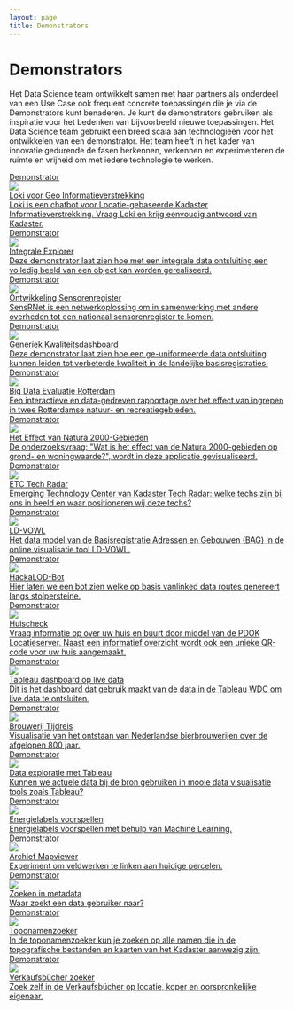 ```yaml
---
layout: page
title: Demonstrators
---
```


# Demonstrators

Het Data Science team ontwikkelt samen met haar partners als onderdeel van een Use Case ook frequent concrete toepassingen die je via de Demonstrators kunt benaderen. Je kunt de demonstrators gebruiken als inspiratie voor het bedenken van bijvoorbeeld nieuwe toepassingen. Het Data Science team gebruikt een breed scala aan technologieën voor het ontwikkelen van een demonstrator. Het team heeft in het kader van innovatie gedurende de fasen herkennen, verkennen en experimenteren de ruimte en vrijheid om met iedere technologie te werken.

<div class="cards-wrapper">
  <a href="/demonstrators/loki/index.html">
    <div class="card">
      <div class="card-type">Demonstrator</div>
      <img class="card-image" src="/assets/images/loki-logo.jpg">
      <div class="card-title">Loki voor Geo Informatieverstrekking</div>
      <div class="card-description">Loki is een chatbot voor Locatie-gebaseerde Kadaster Informatieverstrekking. Vraag Loki en krijg eenvoudig antwoord van Kadaster.</div>
    </div>
  <a href="/demonstrators/integrale-explorer/index.html">
    <div class="card">
      <div class="card-type">Demonstrator</div>
      <img class="card-image" src="/assets/images/logoexplorer.PNG">
      <div class="card-title">Integrale Explorer</div>
      <div class="card-description">Deze demonstrator laat zien hoe met een integrale data ontsluiting een volledig beeld van een object kan worden gerealiseerd.</div>
    </div>
  </a>
  <a href="/demonstrators/sensrnet/index.html">
    <div class="card">
      <div class="card-type">Demonstrator</div>
      <img class="card-image" src="/assets/images/SensRNet-logo.png">
      <div class="card-title">Ontwikkeling Sensorenregister</div>
      <div class="card-description">SensRNet is een netwerkoplossing om in samenwerking met andere overheden tot een nationaal sensorenregister te komen.</div>
    </div>
  </a>
  <a href="/demonstrators/generiek-kwaliteitsdashboard/index.html">
    <div class="card">
      <div class="card-type">Demonstrator</div>
      <img class="card-image" src="/assets/images/kwaliteits_dashboard_screenshot.PNG">
      <div class="card-title">Generiek Kwaliteitsdashboard</div>
      <div class="card-description">Deze demonstrator laat zien hoe een ge-uniformeerde data ontsluiting kunnen leiden tot verbeterde kwaliteit in de landelijke basisregistraties.</div>
    </div>
  </a>
  <a href="https://kadata.maps.arcgis.com/apps/MapJournal/index.html?appid=e8adf6cd1dae4d42ad907ddcb29c64d3">
    <div class="card">
      <div class="card-type">Demonstrator</div>
      <img class="card-image" src="/assets/images/rotterdam-skyline.jpg">
      <div class="card-title">Big Data Evaluatie Rotterdam</div>
      <div class="card-description">Een interactieve en data-gedreven rapportage over het effect van ingrepen in twee Rotterdamse natuur- en recreatiegebieden.</div>
    </div>
  <a href="https://arcg.is/11uvDD">
    <div class="card">
      <div class="card-type">Demonstrator</div>
      <img class="card-image" src="/assets/images/landscape-water.jpg">
      <div class="card-title">Het Effect van Natura 2000-Gebieden</div>
      <div class="card-description">De onderzoeksvraag: "Wat is het effect van de Natura 2000-gebieden op grond- en woningwaarde?", wordt in deze applicatie gevisualiseerd.</div>
    </div>
  </a>
  </a>
  <a href="/tech-radar/index.html">
    <div class="card">
      <div class="card-type">Demonstrator</div>
      <img class="card-image" src="/assets/images/radar-banner.png">
      <div class="card-title">ETC Tech Radar</div>
      <div class="card-description">Emerging Technology Center van Kadaster Tech Radar: welke techs zijn bij ons in beeld en waar positioneren wij deze techs?</div>
    </div>
  </a>
  <a href="http://vowl.visualdataweb.org/ldvowl/#/graph?endpointURL=https:%2F%2Fapi.labs.kadaster.nl%2Fdatasets%2Fkadaster%2Fbag%2Fservices%2Fbag%2Fsparql">
    <div class="card">
      <div class="card-type">Demonstrator</div>
      <img class="card-image" src="/assets/images/ld-vowl.png">
      <div class="card-title">LD-VOWL</div>
      <div class="card-description">Het data model van de Basisregistratie Adressen en Gebouwen (BAG) in de online visualisatie tool LD-VOWL.</div>
    </div>
  </a>
  <a href="/demonstrators/hackalodbot/index.html">
    <div class="card">
      <div class="card-type">Demonstrator</div>
      <img class="card-image" src="/assets/images/telegram.png">
      <div class="card-title">HackaLOD-Bot</div>
      <div class="card-description">Hier laten we een bot zien welke op basis vanlinked data routes genereert langs stolpersteine. </div>
    </div>
  </a>
  <a href="/demonstrators/huischeck">
    <div class="card">
      <div class="card-type">Demonstrator</div>
      <img class="card-image" src="/assets/images/huis.png">
      <div class="card-title">Huischeck</div>
      <div class="card-description">Vraag informatie op over uw huis en buurt door middel van de PDOK Locatieserver.  Naast een informatief overzicht wordt ook een unieke QR-code voor uw huis aangemaakt.</div>
    </div>
  </a>
	<a href="/demonstrators/live-data-in-een-bi-toepassing/index.html">
    <div class="card">
      <div class="card-type">Demonstrator</div>
      <img class="card-image" src="/assets/images/livedatadashboard.png">
      <div class="card-title">Tableau dashboard op live data</div>
      <div class="card-description">Dit is het dashboard dat gebruik maakt van de data in de Tableau WDC om live data te ontsluiten.</div>
    </div>
  </a>
  <a href="/demonstrators/brouwerij-tijdreis">
    <div class="card">
      <div class="card-type">Demonstrator</div>
      <img class="card-image" src="/assets/images/bier.jpg">
      <div class="card-title">Brouwerij Tijdreis</div>
      <div class="card-description">Visualisatie van het ontstaan van Nederlandse bierbrouwerijen over de afgelopen 800 jaar.</div>
    </div>
  </a>
  <a href="/demonstrators/tableau">
    <div class="card">
      <div class="card-type">Demonstrator</div>
      <img class="card-image" src="/assets/images/tableau-logo.jpg">
      <div class="card-title">Data exploratie met Tableau</div>
      <div class="card-description">Kunnen we actuele data bij de bron gebruiken in mooie data visualisatie tools zoals Tableau?</div>
    </div>
  </a>
  <a href="/demonstrators/energielabels-voorspellen">
    <div class="card">
      <div class="card-type">Demonstrator</div>
      <img class="card-image" src="/assets/images/energielabels.png">
      <div class="card-title">Energielabels voorspellen</div>
      <div class="card-description">Energielabels voorspellen met behulp van Machine Learning.</div>
    </div>
  </a>
  <!--
  <a href="http://www.visualdataweb.de/webvowl/#iri=https://data.labs.kadaster.nl/kadaster/bag-vocab/download.trig.gz">
    <div class="card">
      <div class="card-type">Demonstrator</div>
      <img class="card-image" src="/assets/images/webvowl.png">
      <div class="card-title">Vocabulaire visualisatie met WebVOWL</div>
      <div class="card-description">Met deze demo laten we zien dat onze datamodellen ook te visualiseren zijn met tools op het Web.</div>
    </div>
  </a>
  -->
  <a href="/demonstrators/archief-mapviewer">
    <div class="card">
      <div class="card-type">Demonstrator</div>
      <img class="card-image" src="/assets/images/gemeente-lisse.jpg">
      <div class="card-title">Archief Mapviewer</div>
      <div class="card-description">Experiment om veldwerken te linken aan huidige percelen.</div>
    </div>
  </a>
  <a href="/demonstrators/zoeken">
    <div class="card">
      <div class="card-type">Demonstrator</div>
      <img class="card-image" src="/assets/images/lov.jpg">
      <div class="card-title">Zoeken in metadata</div>
      <div class="card-description">Waar zoekt een data gebruiker naar?</div>
    </div>
  </a>
  <a href="/demonstrators/namen-app">
    <div class="card">
      <div class="card-type">Demonstrator</div>
      <img class="card-image" src="/assets/images/namen-app-tegel-image.png">
      <div class="card-title">Toponamenzoeker</div>
      <div class="card-description"> In de toponamenzoeker kun je zoeken op alle namen die in de topografische bestanden en kaarten van het Kadaster aanwezig zijn.</div>
    </div>
  </a>
  <a href="/demonstrators/verkaufsbucher-zoeken">
      <div class="card">
        <div class="card-type">Demonstrator</div>
        <img class="card-image" src="/assets/images/verkaufsbucher-app-tegel-img.png">
        <div class="card-title">Verkaufsbücher zoeker</div>
        <div class="card-description">Zoek zelf in de Verkaufsbücher op locatie, koper en oorspronkelijke eigenaar.</div>
      </div>
    </a>
</div>
